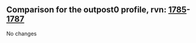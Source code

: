 ## Comparison for the outpost0 profile, rvn: [1785](https://github.com/PRO100KatYT/FortniteProfileRevisions/tree/main/profiles/outpost0/1785%20outpost0.json)-[1787](https://github.com/PRO100KatYT/FortniteProfileRevisions/tree/main/profiles/outpost0/1787%20outpost0.json)

No changes
